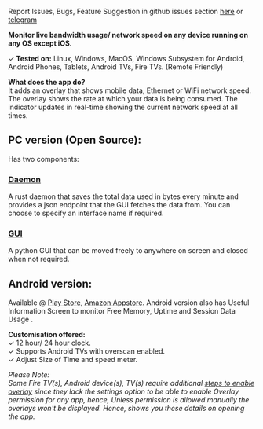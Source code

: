 <!-- ### Displays Live NetSpeed &amp; Time always on your Android TV/ Fire TV screen. Also monitor Free Memory, Uptime and Session Data Usage in Useful Information Screen. -->
<!-- Available for Download @ -->
Report Issues, Bugs, Feature Suggestion in github issues section [here](https://github.com/visnkmr/timenetspeed/issues) or [telegram](https://vishnunkmr.t.me)  
  
**Monitor live bandwidth usage/ network speed on any device running on any OS except iOS.**  
  
✓ **Tested on:** Linux, Windows, MacOS, Windows Subsystem for Android, Android Phones, Tablets, Android TVs, Fire TVs. (Remote Friendly)  

**What does the app do?**  
It adds an overlay that shows mobile data, Ethernet or WiFi network speed. The overlay shows the rate at which your data is being consumed. The indicator updates in real-time showing the current network speed at all times.  

## PC version (Open Source):
Has two components:  
### [Daemon](https://github.com/visnkmr/ns_daemon)  
A rust daemon that saves the total data used in bytes every minute and provides a json endpoint that the GUI fetches the data from. You can choose to specify an interface name if required.  
### [GUI](https://github.com/visnkmr/ns_gui)  
A python GUI that can be moved freely to anywhere on screen and closed when not required.  

## Android version:
Available @ [Play Store](https://play.google.com/store/apps/details?id=visnkmr.apps.timenetspeed), [Amazon Appstore](https://www.amazon.com/Vishnu-N-K-Speed-Monitor/dp/B0786KC4C1/). Android version also has Useful Information Screen to monitor Free Memory, Uptime and Session Data Usage .  
  
**Customisation offered:**  
✓ 12 hour/ 24 hour clock.  
✓ Supports Android TVs with overscan enabled.  
✓ Adjust Size of Time and speed meter.  
  
*Please Note:  
Some Fire TV(s), Android device(s), TV(s) require additional [steps to enable overlay](https://visnkmr.github.io/overlay-permission-help) since they lack the settings option to be able to enable Overlay permission for any app, hence, Unless permission is allowed manually the overlays won't be displayed. Hence, shows you these details on opening the app.*  

